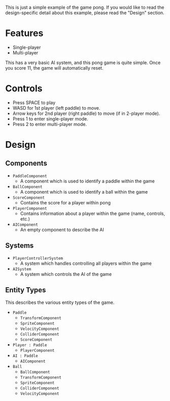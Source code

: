 This is just a simple example of the game pong. If you would like to read the design-specific detail about this example, please read the "Design" section.

# Features

- Single-player
- Multi-player

This has a very basic AI system, and this pong game is quite simple. Once you score 11, the game will automatically reset.

# Controls

- Press SPACE to play
- WASD for 1st player (left paddle) to move.
- Arrow keys for 2nd player (right paddle) to move (if in 2-player mode). 
- Press 1 to enter single-player mode.
- Press 2 to enter multi-player mode.



# Design

## Components

- `PaddleComponent`
	- A component which is used to identify a paddle within the game
- `BallComponent`
	- A component which is used to identify a ball within the game
- `ScoreComponent`
	- Contains the score for a player within pong
- `PlayerComponent`
	- Contains information about a player within the game (name, controls, etc.)
- `AIComponent`
	- An empty component to describe the AI

## Systems

- `PlayerControllerSystem`
	- A system which handles controlling all players within the game
- `AISystem`
	- A system which controls the AI of the game

## Entity Types

This describes the various entity types of the game.

- `Paddle`
	- `TransformComponent`
	- `SpriteComponent`
	- `VelocityComponent`
	- `ColliderComponent`
	- `ScoreComponent`
- `Player : Paddle`
	- `PlayerComponent`
- `AI : Paddle`
	- `AIComponent`
- `Ball`
	- `BallComponent`
	- `TransformComponent`
	- `SpriteComponent`
	- `ColliderComponent`
	- `VelocityComponent`
